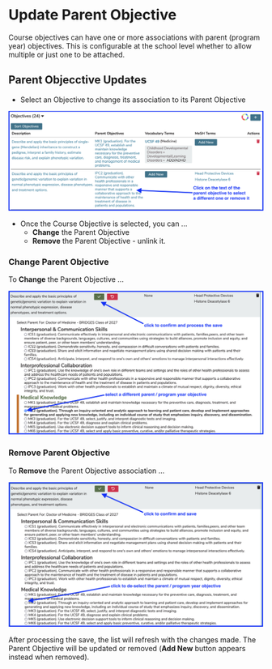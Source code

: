 # Update Parent Objective

Course objectives can have one or more associations with parent (program year) objectives. This is configurable at the school level whether to allow multiple or just one to be attached.

## Parent Objecctive Updates

* Select an Objective to change its association to its Parent Objective

![select objective](../../images/course_objectives/select_parent_objective_for_edit.png)

* Once the Course Objective is selected, you can ...
  * **Change** the Parent Objective
  * **Remove** the Parent Objective - unlink it.

### Change Parent Objective

To **Change** the Parent Objective ...

![select new parent / program year objective](../../images/course_objectives/select_new_parent.png)

### Remove Parent Objective 

To **Remove** the Parent Objective association ...

![Remove Parent Objective](../../images/course_objectives/remove_parent_objective.png)

After processing the save, the list will refresh with the changes made. The Parent Objective will be updated or removed (**Add New** button appears instead when removed).
